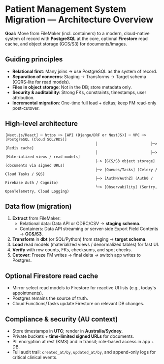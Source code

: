 # Patient Management System Migration — Architecture Overview

**Goal:** Move from FileMaker (incl. containers) to a modern, cloud-native system of record with **PostgreSQL** at the core, optional **Firestore** read cache, and object storage (GCS/S3) for documents/images.

## Guiding principles
- **Relational first**: Many joins → use PostgreSQL as the system of record.
- **Separation of concerns**: Staging → Transforms → Target schema (CQRS-lite for read models).
- **Files in object storage**: Not in the DB; store metadata only.
- **Security & auditability**: Strong FKs, constraints, timestamps, user attribution.
- **Incremental migration**: One-time full load + deltas; keep FM read-only post-cutover.

## High-level architecture

```
[Next.js/React] ─ https ─> [API (Django/DRF or NestJS)] ─ VPC ─> [PostgreSQL (Cloud SQL/RDS)]
                                         │                        ├─> [Redis cache]
                                         │                        ├─> [Materialized views / read models]
                                         ├─> [GCS/S3 object storage] (documents via signed URLs)
                                         ├─> [Queues/Tasks] (Celery / Cloud Tasks / SQS)
                                         ├─> [AuthN/AuthZ] (Auth0 / Firebase Auth / Cognito)
                                         └─> [Observability] (Sentry, OpenTelemetry, Cloud Logging)
```

## Data flow (migration)

1. **Extract** from FileMaker:
   - Relational data: Data API or ODBC/CSV → **staging schema**.
   - Containers: Data API streaming or server-side Export Field Contents → **GCS/S3**.
2. **Transform** in **dbt** (or SQL/Python) from staging → **target schema**.
3. **Load** read models (materialized views / denormalized tables) for fast UI.
4. **Verify** with row counts, FKs, checksums, and spot checks.
5. **Cutover**: Freeze FM writes → final delta → switch app writes to Postgres.

## Optional Firestore read cache
- Mirror select read models to Firestore for reactive UI lists (e.g., today's appointments).
- Postgres remains the source of truth.
- Cloud Functions/Tasks update Firestore on relevant DB changes.

## Compliance & security (AU context)
- Store timestamps in **UTC**; render in **Australia/Sydney**.
- Private buckets + **time-limited signed URLs** for documents.
- PII encryption at rest (KMS) and in transit; role-based access in app + DB.
- Full audit trail: `created_at/by`, `updated_at/by`, and append-only logs for critical clinical events.
